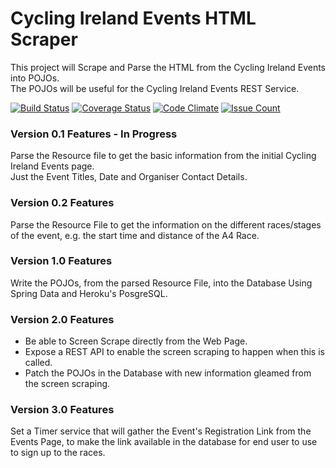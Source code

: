 # Cycling Ireland Events HTML Scraper
This project will Scrape and Parse the HTML from the Cycling Ireland Events into POJOs.
<br>The POJOs will be useful for the Cycling Ireland Events REST Service.

[![Build Status](https://travis-ci.org/lukegjpotter/cycling-ireland-events-html-scraper.svg?branch=master)](https://travis-ci.org/lukegjpotter/cycling-ireland-events-html-scraper)
[![Coverage Status](https://coveralls.io/repos/github/lukegjpotter/cycling-ireland-events-html-scraper/badge.svg?branch=master)](https://coveralls.io/github/lukegjpotter/cycling-ireland-events-html-scraper?branch=master)
[![Code Climate](https://codeclimate.com/github/lukegjpotter/cycling-ireland-events-html-scraper/badges/gpa.svg)](https://codeclimate.com/github/lukegjpotter/cycling-ireland-events-html-scraper)
[![Issue Count](https://codeclimate.com/github/lukegjpotter/cycling-ireland-events-html-scraper/badges/issue_count.svg)](https://codeclimate.com/github/lukegjpotter/cycling-ireland-events-html-scraper)


### Version 0.1 Features - In Progress
Parse the Resource file to get the basic information from the initial Cycling Ireland Events page.
<br>Just the Event Titles, Date and Organiser Contact Details.

### Version 0.2 Features
Parse the Resource File to get the information on the different races/stages of the event, e.g. the start time and distance of the A4 Race.

### Version 1.0 Features
Write the POJOs, from the parsed Resource File, into the Database Using Spring Data and Heroku's PosgreSQL.

### Version 2.0 Features
* Be able to Screen Scrape directly from the Web Page.
* Expose a REST API to enable the screen scraping to happen when this is called.
* Patch the POJOs in the Database with new information gleamed from the screen scraping.

### Version 3.0 Features
Set a Timer service that will gather the Event's Registration Link from the Events Page, to make the link available in the database for end user to use to sign up to the races.
